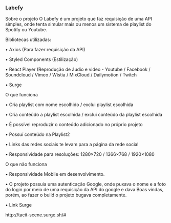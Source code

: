 ### Labefy

Sobre o projeto
O Labefy é um projeto que faz requisição de uma API simples, onde tenta simular mais ou menos um sistema de playlist do Spotify ou Youtube.

Bibliotecas utilizadas:

<p>• Axios (Para fazer requisição da API)</p>
<p>• Styled Components (Estilização)</p>
<p>• React Player (Reprodução de áudio e video - Youtube / Facebook / Soundcloud / Vimeo / Wistia / MixCloud / Dailymotion /
Twitch</p>
<p>• Surge</p>

O que funciona

<p>• Cria playlist com nome escolhido / exclui playlist escolhida</p>
<p>• Cria conteúdo a playlist escolhida / exclui conteúdo da playlist escolhida</p>
<p>• É possível reproduzir o conteúdo adicionado no próprio projeto</p>
<p>• Possuí conteúdo na Playlist2</p>
<p>• Links das redes sociais te levam para a página da rede social</p>
<p>• Responsividade para resoluções: 1280×720 / 1366×768 / 1920×1080</p>

O que não funciona

<p>• Responsividade Mobile em desenvolvimento.</p>
<p>• O projeto possuia uma autenticação Google, onde puxava o nome e a foto do login por meio de uma requisição da API do google e dava Boas vindas, porém, ao fazer o build o projeto bugava completamente.</p>
<p>• Link Surge</p>
<p>http://tacit-scene.surge.sh/#</p>
